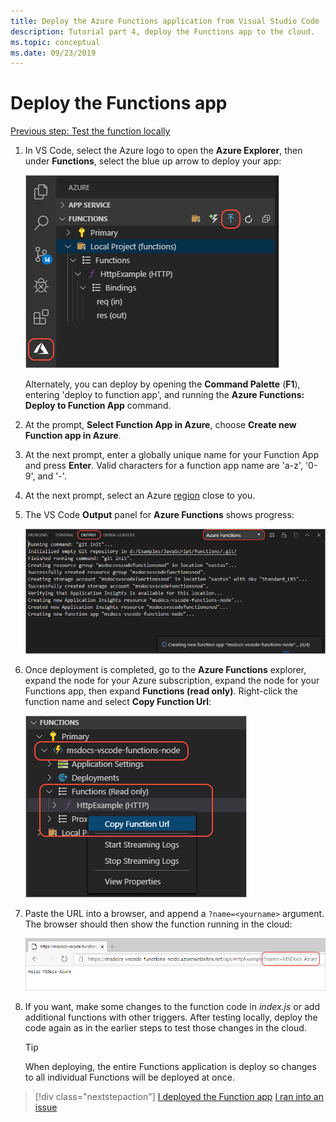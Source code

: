 ```yaml
---
title: Deploy the Azure Functions application from Visual Studio Code
description: Tutorial part 4, deploy the Functions app to the cloud.
ms.topic: conceptual
ms.date: 09/23/2019
---
```


# Deploy the Functions app

[Previous step: Test the function locally](tutorial-vscode-serverless-node-03.md)

1. In VS Code, select the Azure logo to open the **Azure Explorer**, then under **Functions**, select the blue up arrow to deploy your app:

    ![Deploy to Azure Functions command](media/functions-extension/deploy-app.png)

    Alternately, you can deploy by opening the **Command Palette** (**F1**), entering 'deploy to function app', and running the **Azure Functions: Deploy to Function App** command.

1. At the prompt, **Select Function App in Azure**, choose **Create new Function app in Azure**.

1. At the next prompt, enter a globally unique name for your Function App and press **Enter**. Valid characters for a function app name are 'a-z', '0-9', and '-'.

1. At the next prompt, select an Azure [region](https://azure.microsoft.com/regions/) close to you.

1. The VS Code **Output** panel for **Azure Functions** shows progress:

    ![VS Code output panel showing deployment progres](media/functions-extension/deploy-progress.png)

1. Once deployment is completed, go to the **Azure Functions** explorer, expand the node for your Azure subscription, expand the node for your Functions app, then expand **Functions (read only)**. Right-click the function name and select **Copy Function Url**:

    ![Copy function URL command](media/functions-extension/copy-function-url-command.png)

1. Paste the URL into a browser, and append a `?name=<yourname>` argument. The browser should then show the function running in the cloud:

    ![Function running in the cloud](media/functions-extension/remote-test-browser.png)

1. If you want, make some changes to the function code in *index.js* or add additional functions with other triggers. After testing locally, deploy the code again as in the earlier steps to test those changes in the cloud.

    > [!TIP]
    > When deploying, the entire Functions application is deploy so changes to all individual Functions will be deployed at once.

> [!div class="nextstepaction"]
> [I deployed the Function app](tutorial-vscode-serverless-node-05.md) [I ran into an issue](https://www.research.net/r/PWZWZ52?tutorial=node-deployment-azurefunctions&step=deploy-app)
